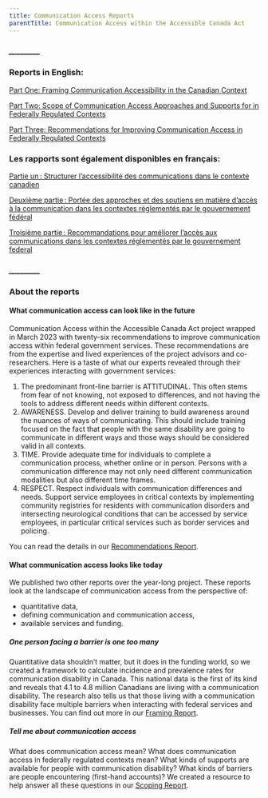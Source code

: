 ```yaml
---
title: Communication Access Reports
parentTitle: Communication Access within the Accessible Canada Act
---
```

### **_﻿\_\_\_\_\_\_\_\__**

### R﻿eports in English:

[Part One: Framing Communication Accessibility in the Canadian Context](/media/commacc-part-1_framing-report_en.docx)

[Part Two: Scope of Communication Access Approaches and Supports for in Federally Regulated Contexts](/media/commacc-part-2_scoping-report_en.docx)

[Part Three: Recommendations for Improving Communication Access in Federally Regulated Contexts](/media/commacc-part-3_recommendations_en.docx)

### Les rapports sont également disponibles en français:

[Partie un : Structurer l’accessibilité des communications dans le contexte canadien](/media/commacc-part-1_framing-report_fr.docx)

[Deuxième partie : Portée des approches et des soutiens en matière d’accès à la communication dans les contextes réglementés par le gouvernement fédéral](/media/commacc-part-2_scoping-report_fr.docx)

[Troisième partie : Recommandations pour améliorer l’accès aux communications dans les contextes réglementés par le gouvernement federal](/media/commacc-part-3_recommendations_fr.docx)

### **_﻿\_\_\_\_\_\_\_\__**

### About the reports

#### What communication access can look like in the future 

C﻿ommunication Access within the Accessible Canada Act project wrapped in March 2023 with twenty-six recommendations to improve communication access within federal government services. These recommendations are from the expertise and lived experiences of the project advisors and co-researchers. Here is a taste of what our experts revealed through their experiences interacting with government services: 

1. The predominant front-line barrier is ATTITUDINAL. This often stems from fear of not knowing, not exposed to differences, and not having the tools to address different needs within different contexts.  
2. AWARENESS. Develop and deliver training to build awareness around the nuances of ways of communicating. This should include training focused on the fact that people with the same disability are going to communicate in different ways and those ways should be considered valid in all contexts.  
3. TIME. Provide adequate time for individuals to complete a communication process, whether online or in person. Persons with a communication difference may not only need different communication modalities but also different time frames. 
4. RESPECT. Respect individuals with communication differences and needs. Support service employees in critical contexts by implementing community registries for residents with communication disorders and intersecting neurological conditions that can be accessed by service employees, in particular critical services such as border services and policing.  

You can read the details in our [Recommendations Report](https://idrc.ocadu.ca/media/commacc-part-1_framing-report_en.docx).  

#### What communication access looks like today 

We published two other reports over the year-long project. These reports look at the landscape of communication access from the perspective of:  

* quantitative data,  
* defining communication and communication access,  
* available services and funding.  

##### **O﻿ne person facing a barrier is one too many**

Quantitative data shouldn’t matter, but it does in the funding world, so we created a framework to calculate incidence and prevalence rates for communication disability in Canada. This national data is the first of its kind and reveals that 4.1 to 4.8 million Canadians are living with a communication disability. The research also tells us that those living with a communication disability face multiple barriers when interacting with federal services and businesses. You can find out more in our [Framing Report](https://idrc.ocadu.ca/media/commacc-part-1_framing-report_en.docx).   

##### **Tell me about communication access** 

What does communication access mean? What does communication access in federally regulated contexts mean? What kinds of supports are available for people with communication disability? What kinds of barriers are people encountering (first-hand accounts)? We created a resource to help answer all these questions in our [Scoping Report](https://idrc.ocadu.ca/media/commacc-part-3_recommendations_en.docx).
